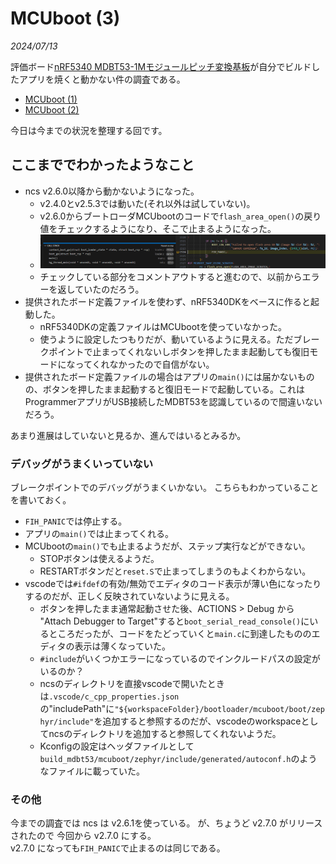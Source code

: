 # MCUboot (3)

<i>2024/07/13</i>

評価ボード[nRF5340 MDBT53-1Mモジュールピッチ変換基板](https://www.switch-science.com/products/8658)が自分でビルドしたアプリを焼くと動かない件の調査である。

* [MCUboot (1)](20240708-boot.md)
* [MCUboot (2)](20240711-boot.md)

今日は今までの状況を整理する回です。

## ここまででわかったようなこと

* ncs v2.6.0以降から動かないようになった。
  * v2.4.0とv2.5.3では動いた(それ以外は試していない)。
  * v2.6.0からブートローダMCUbootのコードで`flash_area_open()`の戻り値をチェックするようになり、そこで止まるようになった。
  * ![image](20240713a-1.png)
  * チェックしている部分をコメントアウトすると進むので、以前からエラーを返していたのだろう。
* 提供されたボード定義ファイルを使わず、nRF5340DKをベースに作ると起動した。
  * nRF5340DKの定義ファイルはMCUbootを使っていなかった。
  * 使うように設定したつもりだが、動いているように見える。ただブレークポイントで止まってくれないしボタンを押したまま起動しても復旧モードになってくれなかったので自信がない。
* 提供されたボード定義ファイルの場合はアプリの`main()`には届かないものの、ボタンを押したまま起動すると復旧モードで起動している。これはProgrammerアプリがUSB接続したMDBT53を認識しているので間違いないだろう。

あまり進展はしていないと見るか、進んではいるとみるか。

### デバッグがうまくいっていない

ブレークポイントでのデバッグがうまくいかない。
こちらもわかっていることを書いておく。

* `FIH_PANIC`では停止する。
* アプリの`main()`では止まってくれる。
* MCUbootの`main()`でも止まるようだが、ステップ実行などができない。
  * STOPボタンは使えるようだ。
  * RESTARTボタンだと`reset.S`で止まってしまうのもよくわからない。
* vscodeでは`#ifdef`の有効/無効でエディタのコード表示が薄い色になったりするのだが、正しく反映されていないように見える。
  * ボタンを押したまま通常起動させた後、ACTIONS > Debug から "Attach Debugger to Target"すると`boot_serial_read_console()`にいるところだったが、コードをたどっていくと`main.c`に到達したもののエディタの表示は薄くなっていた。
  * `#include`がいくつかエラーになっているのでインクルードパスの設定がいるのか？
  * ncsのディレクトリを直接vscodeで開いたときは`.vscode/c_cpp_properties.json`の"includePath"に`"${workspaceFolder}/bootloader/mcuboot/boot/zephyr/include"`を追加すると参照するのだが、vscodeのworkspaceとしてncsのディレクトリを追加すると参照してくれないようだ。
  * Kconfigの設定はヘッダファイルとして`build_mdbt53/mcuboot/zephyr/include/generated/autoconf.h`のようなファイルに載っていた。

### その他

今までの調査では ncs は v2.6.1を使っている。
が、ちょうど v2.7.0 がリリースされたので 今回から v2.7.0 にする。  
v2.7.0 になっても`FIH_PANIC`で止まるのは同じである。
